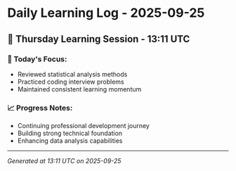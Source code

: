# Daily Learning Log - 2025-09-25

## 📅 Thursday Learning Session - 13:11 UTC

### 🎯 Today's Focus:
- Reviewed statistical analysis methods
- Practiced coding interview problems
- Maintained consistent learning momentum

### 📈 Progress Notes:
- Continuing professional development journey
- Building strong technical foundation
- Enhancing data analysis capabilities

---
*Generated at 13:11 UTC on 2025-09-25*

